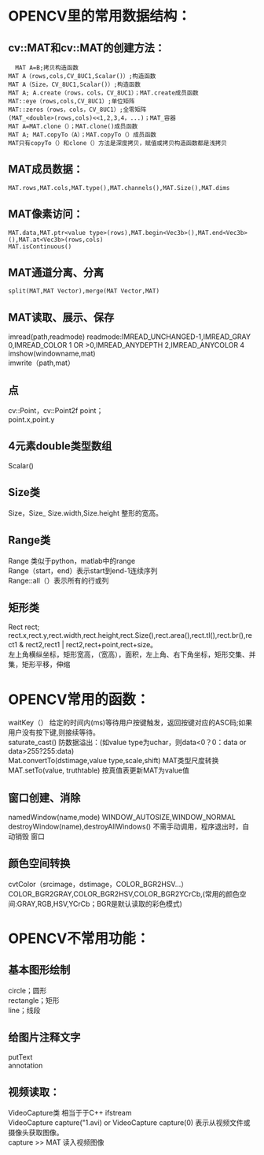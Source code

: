 # OPENCV里的常用数据结构：  
## cv::MAT和cv::MAT的创建方法：  
	  MAT A=B;拷贝构造函数  
    MAT A（rows,cols,CV_8UC1,Scalar()）;构造函数  
    MAT A（Size，CV_8UC1,Scalar()）;构造函数  
    MAT A; A.create（rows，cols，CV_8UC1）；MAT.create成员函数  
    MAT::eye（rows,cols,CV_8UC1）;单位矩阵  
    MAT::zeros（rows，cols，CV_8UC1）;全零矩阵  
    (MAT_<double>(rows,cols)<<1,2,3,4，...)；MAT_容器  
    MAT A=MAT.clone（）；MAT.clone()成员函数  
    MAT A; MAT.copyTo（A）；MAT.copyTo（）成员函数  
    MAT只有copyTo（）和clone（）方法是深度拷贝，赋值或拷贝构造函数都是浅拷贝  
## MAT成员数据：  
    MAT.rows,MAT.cols,MAT.type(),MAT.channels(),MAT.Size(),MAT.dims  
## MAT像素访问：  
    MAT.data,MAT.ptr<value type>(rows),MAT.begin<Vec3b>(),MAT.end<Vec3b>(),MAT.at<Vec3b>(rows,cols)  
    MAT.isContinuous()  
## MAT通道分离、分离  
    split(MAT,MAT Vector),merge(MAT Vector,MAT)  
    
## MAT读取、展示、保存  
imread(path,readmode)  readmode:IMREAD_UNCHANGED-1,IMREAD_GRAY 0,IMREAD_COLOR 1 OR >0,IMREAD_ANYDEPTH 2,IMREAD_ANYCOLOR 4  
imshow(windowname,mat)  
imwrite（path,mat）  
  
## 点    
cv::Point，cv::Point2f point；  
point.x,point.y  
  
## 4元素double类型数组  
Scalar()  
  
## Size类  
Size，Size_<int>  Size.width,Size.height  整形的宽高。  
  
## Range类  
Range 类似于python，matlab中的range  
Range（start，end）表示start到end-1连续序列  
Range::all（）表示所有的行或列  
  
## 矩形类  
Rect rect;  
rect.x,rect.y,rect.width,rect.height,rect.Size(),rect.area(),rect.tl(),rect.br(),rect1 & rect2,rect1 | rect2,rect+point,rect+size。  
左上角横纵坐标，矩形宽高，（宽高），面积，左上角、右下角坐标，矩形交集、并集，矩形平移，伸缩  
  
  
# OPENCV常用的函数：  
waitKey（）  给定的时间内(ms)等待用户按键触发，返回按键对应的ASC码;如果用户没有按下键,则接续等待。  
saturate_cast<value type>()   防数据溢出：(如value type为uchar，则data<0？0：data or data>255?255:data)  
Mat.convertTo(dstimage,value type,scale,shift) MAT类型尺度转换  
MAT.setTo(value, truthtable)  按真值表更新MAT为value值  
## 窗口创建、消除  
namedWindow(name,mode)  WINDOW_AUTOSIZE,WINDOW_NORMAL  
destroyWindow(name),destroyAllWindows() 不需手动调用，程序退出时，自动销毁 窗口  
## 颜色空间转换  
cvtColor（srcimage，dstimage，COLOR_BGR2HSV...）  
COLOR_BGR2GRAY,COLOR_BGR2HSV,COLOR_BGR2YCrCb,(常用的颜色空间:GRAY,RGB,HSV,YCrCb；BGR是默认读取的彩色模式)  
  
  
# OPENCV不常用功能：  
## 基本图形绘制  
circle；圆形  
rectangle；矩形  
line；线段  
  
## 给图片注释文字  
putText  
annotation  

## 视频读取：  
VideoCapture类 相当于于C++ ifstream  
VideoCapture capture("1.avi) or VideoCapture capture(0) 表示从视频文件或摄像头获取图像。  
capture >> MAT 读入视频图像  
